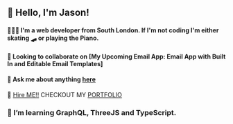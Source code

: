 <!--
**ovatimee/ovatimee** is a ✨ _special_ ✨ repository because its `README.md` (this file) appears on your GitHub profile.

Here are some ideas to get you started:

- 🔭 I’m currently working on ...
- 🌱 I’m currently learning ...
- 👯 I’m looking to collaborate on ...
- 🤔 I’m looking for help with ...
- 💬 Ask me about ...
- 📫 How to reach me: ...
- 😄 Pronouns: ...
- ⚡ Fun fact: ...
-->

## 👋 Hello, I'm Jason!
#### 👨🏽‍💻 I'm a web developer from South London. If I'm not coding I'm either skating 🛹 or playing the Piano.

#### 👯 Looking to collaborate on [My Upcoming Email App: Email App with Built In and Editable Email Templates]

#### 💬 Ask me about anything [here](https://github.com/ovatimee/issues)


🥺 [Hire ME!!](https://iamjay.dev) CHECKOUT MY [PORTFOLIO](https://iamjay.dev) 


<!--
### 😄 About me 
- 🔭 I'm working to improve gaming platform at EXNOA LLC.
-->

### 🌱 I’m learning GraphQL, ThreeJS and TypeScript.
